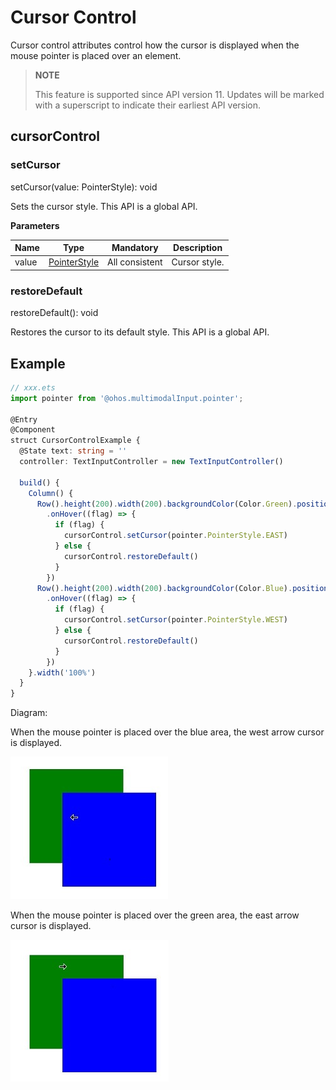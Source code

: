 # Cursor Control

Cursor control attributes control how the cursor is displayed when the mouse pointer is placed over an element.

>  **NOTE**
>
>  This feature is supported since API version 11. Updates will be marked with a superscript to indicate their earliest API version.


## cursorControl

### setCursor

setCursor(value: PointerStyle): void

Sets the cursor style. This API is a global API.

**Parameters**

| Name| Type| Mandatory| Description|
| ----- | ------ | ---- | ---- |
| value | [PointerStyle](../apis/js-apis-pointer.md#pointerstyle) | All consistent  | Cursor style.|


### restoreDefault

restoreDefault(): void

Restores the cursor to its default style. This API is a global API.


## Example


```ts
// xxx.ets
import pointer from '@ohos.multimodalInput.pointer';

@Entry
@Component
struct CursorControlExample {
  @State text: string = ''
  controller: TextInputController = new TextInputController()

  build() {
    Column() {
      Row().height(200).width(200).backgroundColor(Color.Green).position({x: 150 ,y:70})
        .onHover((flag) => {
          if (flag) {
            cursorControl.setCursor(pointer.PointerStyle.EAST)
          } else {
            cursorControl.restoreDefault()
          }
        })
      Row().height(200).width(200).backgroundColor(Color.Blue).position({x: 220 ,y:120})
        .onHover((flag) => {
          if (flag) {
            cursorControl.setCursor(pointer.PointerStyle.WEST)
          } else {
            cursorControl.restoreDefault()
          }
        })
    }.width('100%')
  }
}
```
Diagram:

When the mouse pointer is placed over the blue area, the west arrow cursor is displayed.

![cursor_blue](figures/cursor_blue.jpg)

When the mouse pointer is placed over the green area, the east arrow cursor is displayed.

![cursor_green](figures/cursor_green.jpg)
